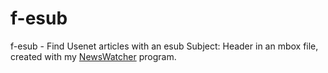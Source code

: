 # f-esub
f-esub - Find Usenet articles with an esub Subject: Header in an mbox file, created with my [NewsWatcher](https://github.com/Ch1ffr3punk/nw) program.
